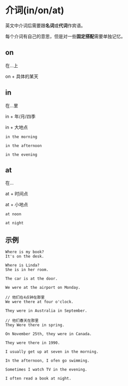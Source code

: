 # 介词(in/on/at)
英文中介词后需要跟**名词**或**代词**作宾语。

每个介词有自己的意思，但是对一些**固定搭配**需要单独记忆。

## on
在...上

on + 具体的某天

## in
在...里

in + 年/月/四季

in + 大地点

`in the morning`

`in the afternoon`

`in the evening`

## at
在...

at + 时间点

at + 小地点

`at noon`

`at night`

## 示例
```
Where is my book?
It's on the desk.

Where is Linda?
She is in her room.

The car is at the door.
```

```
We were at the airport on Monday.

// 他们在4点钟在那里
We were there at four o'clock.

They were in Australia in September.

// 他们春天在那里
They Were there in spring.

On November 25th, they were in Canada.

They were there in 1990.

I usually get up at seven in the morning.

In the afternoon, I ofen go swimming.

Sometimes I watch TV in the evening.

I often read a book at night.
```
